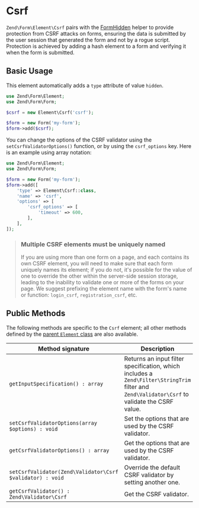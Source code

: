 # Csrf

`Zend\Form\Element\Csrf` pairs with the [FormHidden](../helper/form-hidden.md)
helper to provide protection from CSRF attacks on forms, ensuring the data is
submitted by the user session that generated the form and not by a rogue script.
Protection is achieved by adding a hash element to a form and verifying it when
the form is submitted.

## Basic Usage

This element automatically adds a `type` attribute of value `hidden`.

```php
use Zend\Form\Element;
use Zend\Form\Form;

$csrf = new Element\Csrf('csrf');

$form = new Form('my-form');
$form->add($csrf);
```

You can change the options of the CSRF validator using the
`setCsrfValidatorOptions()` function, or by using the `csrf_options` key. Here
is an example using array notation:

```php
use Zend\Form\Element;
use Zend\Form\Form;

$form = new Form('my-form');
$form->add([
	'type' => Element\Csrf::class,
	'name' => 'csrf',
	'options' => [
		'csrf_options' => [
			'timeout' => 600,
		],
	],
]);
```

> ### Multiple CSRF elements must be uniquely named
>
> If you are using more than one form on a page, and each contains its own CSRF
> element, you will need to make sure that each form uniquely names its element;
> if you do not, it's possible for the value of one to override the other within
> the server-side session storage, leading to the inability to validate one or
> more of the forms on your page. We suggest prefixing the element name with the
> form's name or function: `login_csrf`, `registration_csrf`, etc.

## Public Methods

The following methods are specific to the `Csrf` element; all other methods
defined by the [parent `Element` class](element.md#public-methods) are also
available.

Method signature                                          | Description
--------------------------------------------------------- | -----------
`getInputSpecification() : array`                         | Returns an input filter specification, which includes a `Zend\Filter\StringTrim` filter and `Zend\Validator\Csrf` to validate the CSRF value.
`setCsrfValidatorOptions(array $options) : void`          | Set the options that are used by the CSRF validator.
`getCsrfValidatorOptions() : array`                       | Get the options that are used by the CSRF validator.
`setCsrfValidator(Zend\Validator\Csrf $validator) : void` | Override the default CSRF validator by setting another one.
`getCsrfValidator() : Zend\Validator\Csrf `               | Get the CSRF validator.
